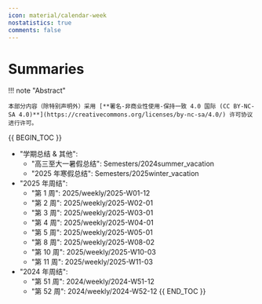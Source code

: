 ```yaml
---
icon: material/calendar-week
nostatistics: true
comments: false
---
```


# Summaries

!!! note "Abstract"

    本部分内容（除特别声明外）采用 [**署名-非商业性使用-保持一致 4.0 国际 (CC BY-NC-SA 4.0)**](https://creativecommons.org/licenses/by-nc-sa/4.0/) 许可协议进行许可。
    
{{ BEGIN_TOC }}
- "学期总结 & 其他":
    - "高三至大一暑假总结": Semesters/2024summer_vacation
    - "2025 年寒假总结": Semesters/2025winter_vacation
- "2025 年周结":
    - "第  1 周": 2025/weekly/2025-W01-12
    - "第  2 周": 2025/weekly/2025-W02-01
    - "第  3 周": 2025/weekly/2025-W03-01
    - "第  4 周": 2025/weekly/2025-W04-01
    - "第  5 周": 2025/weekly/2025-W05-01
    - "第  8 周": 2025/weekly/2025-W08-02
    - "第 10 周": 2025/weekly/2025-W10-03
    - "第 11 周": 2025/weekly/2025-W11-03
- "2024 年周结":
    - "第 51 周": 2024/weekly/2024-W51-12
    - "第 52 周": 2024/weekly/2024-W52-12
{{ END_TOC }}